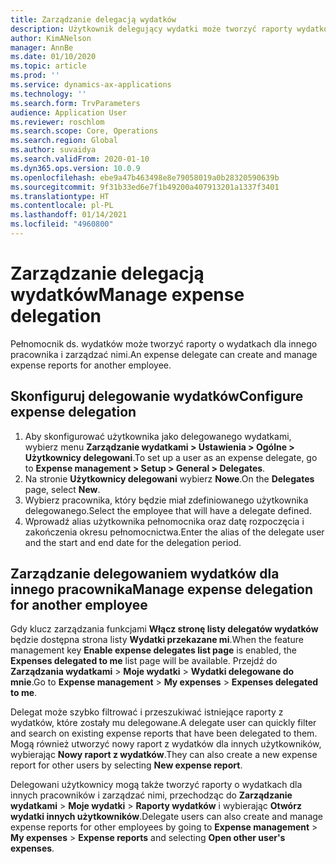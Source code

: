 ```yaml
---
title: Zarządzanie delegacją wydatków
description: Użytkownik delegujący wydatki może tworzyć raporty wydatków dla innego pracownika w organizacji i zarządzać nimi.
author: KimANelson
manager: AnnBe
ms.date: 01/10/2020
ms.topic: article
ms.prod: ''
ms.service: dynamics-ax-applications
ms.technology: ''
ms.search.form: TrvParameters
audience: Application User
ms.reviewer: roschlom
ms.search.scope: Core, Operations
ms.search.region: Global
ms.author: suvaidya
ms.search.validFrom: 2020-01-10
ms.dyn365.ops.version: 10.0.9
ms.openlocfilehash: ebe9a47b463498e8e79058019a0b28320590639b
ms.sourcegitcommit: 9f31b33ed6e7f1b49200a407913201a1337f3401
ms.translationtype: HT
ms.contentlocale: pl-PL
ms.lasthandoff: 01/14/2021
ms.locfileid: "4960800"
---
```

# <a name="manage-expense-delegation"></a><span data-ttu-id="c8881-103">Zarządzanie delegacją wydatków</span><span class="sxs-lookup"><span data-stu-id="c8881-103">Manage expense delegation</span></span>

<span data-ttu-id="c8881-104">Pełnomocnik ds. wydatków może tworzyć raporty o wydatkach dla innego pracownika i zarządzać nimi.</span><span class="sxs-lookup"><span data-stu-id="c8881-104">An expense delegate can create and manage expense reports for another employee.</span></span>

## <a name="configure-expense-delegation"></a><span data-ttu-id="c8881-105">Skonfiguruj delegowanie wydatków</span><span class="sxs-lookup"><span data-stu-id="c8881-105">Configure expense delegation</span></span>

1. <span data-ttu-id="c8881-106">Aby skonfigurować użytkownika jako delegowanego wydatkami, wybierz menu **Zarządzanie wydatkami > Ustawienia > Ogólne > Użytkownicy delegowani**.</span><span class="sxs-lookup"><span data-stu-id="c8881-106">To set up a user as an expense delegate, go to **Expense management > Setup > General > Delegates**.</span></span>
2. <span data-ttu-id="c8881-107">Na stronie **Użytkownicy delegowani** wybierz **Nowe**.</span><span class="sxs-lookup"><span data-stu-id="c8881-107">On the **Delegates** page, select **New**.</span></span>
3. <span data-ttu-id="c8881-108">Wybierz pracownika, który będzie miał zdefiniowanego użytkownika delegowanego.</span><span class="sxs-lookup"><span data-stu-id="c8881-108">Select the employee that will have a delegate defined.</span></span> 
4. <span data-ttu-id="c8881-109">Wprowadź alias użytkownika pełnomocnika oraz datę rozpoczęcia i zakończenia okresu pełnomocnictwa.</span><span class="sxs-lookup"><span data-stu-id="c8881-109">Enter the alias of the delegate user and the start and end date for the delegation period.</span></span>

## <a name="manage-expense-delegation-for-another-employee"></a><span data-ttu-id="c8881-110">Zarządzanie delegowaniem wydatków dla innego pracownika</span><span class="sxs-lookup"><span data-stu-id="c8881-110">Manage expense delegation for another employee</span></span>

<span data-ttu-id="c8881-111">Gdy klucz zarządzania funkcjami **Włącz stronę listy delegatów wydatków** będzie dostępna strona listy **Wydatki przekazane mi**.</span><span class="sxs-lookup"><span data-stu-id="c8881-111">When the feature management key **Enable expense delegates list page** is enabled, the **Expenses delegated to me** list page will be available.</span></span> <span data-ttu-id="c8881-112">Przejdź do **Zarządzania wydatkami** > **Moje wydatki** > **Wydatki delegowane do mnie**.</span><span class="sxs-lookup"><span data-stu-id="c8881-112">Go to **Expense management** > **My expenses** > **Expenses delegated to me**.</span></span>

<span data-ttu-id="c8881-113">Delegat może szybko filtrować i przeszukiwać istniejące raporty z wydatków, które zostały mu delegowane.</span><span class="sxs-lookup"><span data-stu-id="c8881-113">A delegate user can quickly filter and search on existing expense reports that have been delegated to them.</span></span> <span data-ttu-id="c8881-114">Mogą również utworzyć nowy raport z wydatków dla innych użytkowników, wybierając **Nowy raport z wydatków**.</span><span class="sxs-lookup"><span data-stu-id="c8881-114">They can also create a new expense report for other users by selecting **New expense report**.</span></span>

<span data-ttu-id="c8881-115">Delegowani użytkownicy mogą także tworzyć raporty o wydatkach dla innych pracowników i zarządzać nimi, przechodząc do **Zarządzanie wydatkami** > **Moje wydatki** > **Raporty wydatków** i wybierając **Otwórz wydatki innych użytkowników**.</span><span class="sxs-lookup"><span data-stu-id="c8881-115">Delegate users can also create and manage expense reports for other employees by going to **Expense management** > **My expenses** > **Expense reports** and selecting **Open other user's expenses**.</span></span>

